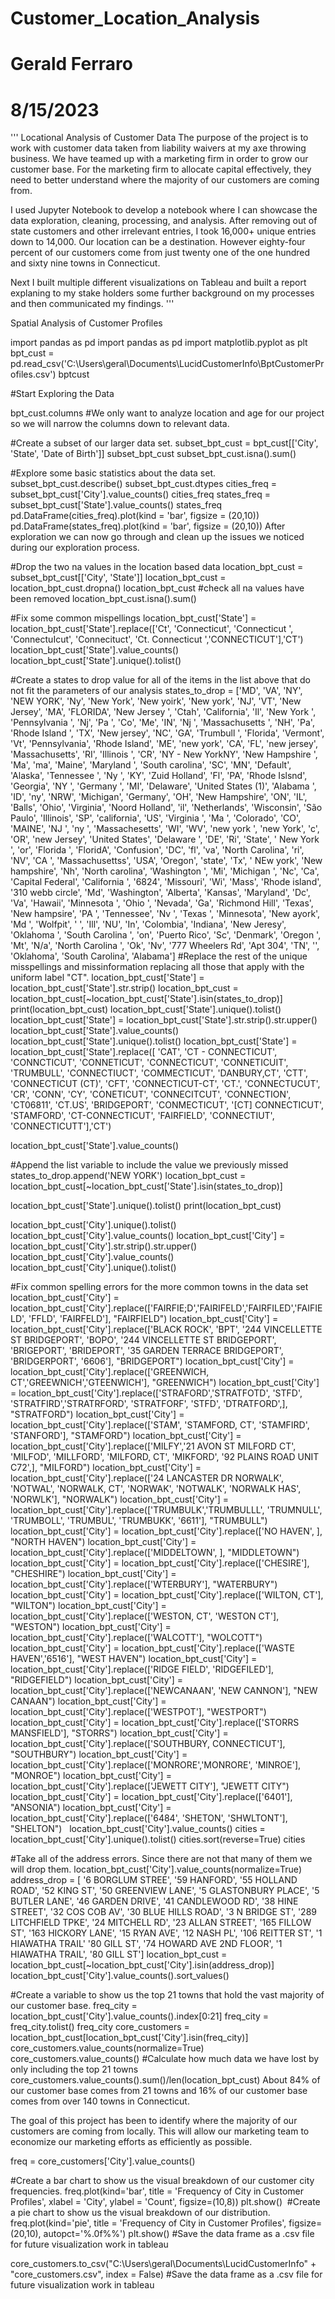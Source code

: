 # Customer_Location_Analysis
# Gerald Ferraro
# 8/15/2023

'''
Locational Analysis of Customer Data
The purpose of the project is to work with customer data taken from liability waivers at my axe throwing business. We have teamed up with a marketing firm in order to grow our customer base. For the marketing firm to allocate capital effectively, they need to better understand where the majority of our customers are coming from. 

I used Jupyter Notebook to develop a notebook where I can showcase the data exploration, cleaning, processing, and analysis. After removing out of state customers and other irrelevant entries, I took 16,000+ unique entries down to 14,000. Our location can be a destination. However eighty-four percent of our customers come from just twenty one of the one hundred and sixty nine towns in Connecticut.

Next I built multiple different visualizations on Tableau and built a report explaning to my stake holders some further background on my processes and then communicated my findings.
'''


Spatial Analysis of Customer Profiles

import pandas as pd
import pandas as pd
import matplotlib.pyplot as plt
​
bpt_cust = pd.read_csv('C:\\Users\\geral\\Documents\\LucidCustomerInfo\\BptCustomerProfiles.csv')
bptcust

#Start Exploring the Data

bpt_cust.columns
#We only want to analyze location and age for our project so we will narrow the columns down to relevant data.

#Create a subset of our larger data set.
subset_bpt_cust = bpt_cust[['City', 'State', 'Date of Birth']]
subset_bpt_cust
subset_bpt_cust.isna().sum()

#Explore some basic statistics about the data set.
subset_bpt_cust.describe()
subset_bpt_cust.dtypes
cities_freq = subset_bpt_cust['City'].value_counts()
cities_freq
states_freq = subset_bpt_cust['State'].value_counts()
states_freq
pd.DataFrame(cities_freq).plot(kind = 'bar', figsize = (20,10))
pd.DataFrame(states_freq).plot(kind = 'bar', figsize = (20,10))
After exploration we can now go through and clean up the issues we noticed during our exploration process.

#Drop the two na values in the location based data
location_bpt_cust = subset_bpt_cust[['City', 'State']]
location_bpt_cust = location_bpt_cust.dropna()
location_bpt_cust
#check all na values have been removed
location_bpt_cust.isna().sum()

#Fix some common mispellings
location_bpt_cust['State'] = location_bpt_cust['State'].replace(['Ct', 'Connecticut', 'Connecticut ', 'ConnectuIcut', 'Connecituct', 'Ct. Connecticut ','CONNECTICUT'],'CT')
location_bpt_cust['State'].value_counts()
location_bpt_cust['State'].unique().tolist()

#Create a states to drop value for all of the items in the list above that do not fit the parameters of our analysis
states_to_drop = ['MD', 'VA', 'NY', 'NEW YORK', 'Ny', 'New York', 'New yoirk', 'New york', 'NJ', 'VT', 'New Jersey', 'MA',
                  'FLORIDA', 'New Jersey ', 'Ctah', 'California', 'Il', 'New York ', 'Pennsylvania ', 'Nj', 'Pa ', 'Co', 'Me',
                  'IN', 'Nj ', 'Massachusetts ', 'NH', 'Pa', 'Rhode Island ', 'TX', 'New jersey', 'NC', 'GA', 'Trumbull ', 
                  'Florida', 'Vermont', 'Vt', 'Pennsylvania', 'Rhode Island', 'ME', 'new york', 'CA', 'FL', 'new jersey',
                  'Massachusetts', 'RI', 'Illinois ', 'CR', 'NY - New YorkNY', 'New Hampshire ', 'Ma', 'ma', 'Maine',
                  'Maryland ', 'South carolina', 'SC', 'MN', 'Default', 'Alaska', 'Tennessee ', 'Ny ', 'KY', 'Zuid Holland',
                  'Fl', 'PA', 'Rhode Islsnd', 'Georgia', 'NY ', 'Germany ', 'MI', 'Delaware', 'United States (1)', 'Alabama ',
                  'ID', 'ny', 'NRW', 'Michigan', 'Germany', 'OH', 'New Hampshire', 'ON', 'IL', 'Balls', 'Ohio', 'Virginia',
                  'Noord Holland', 'il', 'Netherlands', 'Wisconsin', 'São Paulo', 'Illinois', 'SP', 'california', 'US',
                  'Virginia ', 'Ma ', 'Colorado', 'CO', 'MAINE', 'NJ ', 'ny ', 'Massachesetts', 'WI', 'WV', 'new york ',
                  'new York', 'c', 'OR', 'new Jersey', 'United States', 'Delaware ', 'DE', 'Ri', 'State', ' New York ',
                  'or', 'Florida ', 'FloridA', 'Confusion', 'DC', 'fl', 'va', 'North Carolina', 'ri', 'NV', 'CA ', 'Massachusettss',
                  'USA', 'Oregon', 'state', 'Tx', ' NEw york', 'New hampshire', 'Nh', 'North carolina', 'Washington ', 'Mi',
                  'Michigan ', 'Nc', 'Ca', 'Capital Federal', 'California ', '6824', 'Missouri', 'Wi', 'Mass', 'Rhode island',
                  '310 webb circle', 'Md', 'Washington', 'Alberta', 'Kansas', 'Maryland', 'Dc', 'Va', 'Hawaii', 'Minnesota ',
                  'Ohio ', 'Nevada', 'Ga', 'Richmond Hill', 'Texas', 'New hampsire', 'PA ', 'Tennessee', 'Nv ', 'Texas ', 'Minnesota',
                  'New ayork', 'Md ', 'Wolfpit', ' ', 'Ill', 'NU', 'In', 'Colombia', 'Indiana', 'New Jeresy', 'Oklahoma ',
                  'South Carolina ', 'on', 'Puerto Rico', 'Sc', 'Denmark', 'Oregon ', 'Mt', 'N/a', 'North Carolina ', 'Ok', 'Nv',
                  '777 Wheelers Rd', 'Apt 304', 'TN', '', 'Oklahoma', 'South Carolina', 'Alabama']
​
​#Replace the rest of the unique misspellings and missinformation replacing all those that apply with the uniform label "CT".
location_bpt_cust['State'] = location_bpt_cust['State'].str.strip()
location_bpt_cust = location_bpt_cust[~location_bpt_cust['State'].isin(states_to_drop)]
print(location_bpt_cust)
location_bpt_cust['State'].unique().tolist()
location_bpt_cust['State'] = location_bpt_cust['State'].str.strip().str.upper()
location_bpt_cust['State'].value_counts()
location_bpt_cust['State'].unique().tolist()
location_bpt_cust['State'] = location_bpt_cust['State'].replace([ 'CAT',
 'CT - CONNECTICUT', 'CONNCTICUT', 'CONNETICUT', 'CONNECTICUT', 'CONNETICUIT',
 'TRUMBULL', 'CONNECTIUCT', 'COMMECTICUT', 'DANBURY,CT', 'CTT', 'CONNECTICUT (CT)',
 'CFT', 'CONNECTICUT-CT', 'CT.', 'CONNECTUCUT', 'CR', 'CONN', 'CY', 'CONETICUT',
 'CONNECITCUT', 'CONNECTION', 'CT06811', 'CT.US', 'BRIDGEPORT', 'CONMECTICUT',
 '[CT] CONNECTICUT', 'STAMFORD', 'CT-CONNECTICUT', 'FAIRFIELD', 'CONNECTIUT',
 'CONNECTICUTT'],'CT')
 
location_bpt_cust['State'].value_counts()

#Append the list variable to include the value we previously missed
states_to_drop.append('NEW YORK')
location_bpt_cust = location_bpt_cust[~location_bpt_cust['State'].isin(states_to_drop)]

location_bpt_cust['State'].unique().tolist()
print(location_bpt_cust)

location_bpt_cust['City'].unique().tolist()
location_bpt_cust['City'].value_counts()
location_bpt_cust['City'] = location_bpt_cust['City'].str.strip().str.upper()
location_bpt_cust['City'].value_counts()
location_bpt_cust['City'].unique().tolist()

#Fix common spelling errors for the more common towns in the data set
location_bpt_cust['City'] = location_bpt_cust['City'].replace(['FAIRFIE;D','FAIRIFELD','FAIRFILED','FAIFIELD', 'FFLD',
                                                               'FAIRFELD'], "FAIRFIELD")
location_bpt_cust['City'] = location_bpt_cust['City'].replace(['BLACK ROCK', 'BPT', '244 VINCELLETTE ST BRIDGEPORT', 'BOPO',
                                                               '244 VINCELLETTE ST BRIDGEPORT', 'BRIGEPORT', 'BRIDEPORT', 
                                                               '35 GARDEN TERRACE BRIDGEPORT', 'BRIDGERPORT', '6606'], "BRIDGEPORT")
location_bpt_cust['City'] = location_bpt_cust['City'].replace(['GREENWICH, CT','GREEWNICH','GTEENWICH'], "GREENWICH")
location_bpt_cust['City'] = location_bpt_cust['City'].replace(['STRAFORD','STRATFOTD', 'STFD', 'STRATFIRD','STRATRFORD', 
                                                               'STRATFORF', 'STFD', 'DTRATFORD',], "STRATFORD")
location_bpt_cust['City'] = location_bpt_cust['City'].replace(['STAM', 'STAMFORD, CT', 'STAMFIRD', 'STANFORD'], "STAMFORD")
location_bpt_cust['City'] = location_bpt_cust['City'].replace(['MILFY','21 AVON ST MILFORD CT', 'MILFOD', 'MILLFORD', 
                                                               'MILFORD, CT', 'MIKFORD', '92 PLAINS ROAD UNIT C72',], "MILFORD")
location_bpt_cust['City'] = location_bpt_cust['City'].replace(['24 LANCASTER DR NORWALK', 'NOTWAL', 'NORWALK, CT', 'NORWAK', 
                                                               'NOTWALK', 'NORWALK HAS', 'NORWLK'], "NORWALK")
location_bpt_cust['City'] = location_bpt_cust['City'].replace(['TRUMBULK','TRUMBULLL', 'TRUMNULL', 'TRUMBOLL', 'TRUMBUL',
                                                               'TRUMBUKK', '6611'], "TRUMBULL")
location_bpt_cust['City'] = location_bpt_cust['City'].replace(['NO HAVEN', ], "NORTH HAVEN") 
location_bpt_cust['City'] = location_bpt_cust['City'].replace(['MIDDELTOWN', ], "MIDDLETOWN") 
location_bpt_cust['City'] = location_bpt_cust['City'].replace(['CHESIRE'], "CHESHIRE")
location_bpt_cust['City'] = location_bpt_cust['City'].replace(['WTERBURY'], "WATERBURY")
location_bpt_cust['City'] = location_bpt_cust['City'].replace(['WILTON, CT'], "WILTON")
location_bpt_cust['City'] = location_bpt_cust['City'].replace(['WESTON, CT', 'WESTON CT'], "WESTON")
location_bpt_cust['City'] = location_bpt_cust['City'].replace(['WALCOTT'], "WOLCOTT")
location_bpt_cust['City'] = location_bpt_cust['City'].replace(['WASTE HAVEN','6516'], "WEST HAVEN")
location_bpt_cust['City'] = location_bpt_cust['City'].replace(['RIDGE FIELD', 'RIDGEFILED'], "RIDGEFIELD")
location_bpt_cust['City'] = location_bpt_cust['City'].replace(['NEWCANAAN', 'NEW CANNON'], "NEW CANAAN")
location_bpt_cust['City'] = location_bpt_cust['City'].replace(['WESTPOT'], "WESTPORT")
location_bpt_cust['City'] = location_bpt_cust['City'].replace(['STORRS MANSFIELD'], "STORRS")
location_bpt_cust['City'] = location_bpt_cust['City'].replace(['SOUTHBURY, CONNECTICUT'], "SOUTHBURY")
location_bpt_cust['City'] = location_bpt_cust['City'].replace(['MONRORE','MONRORE', 'MINROE'], "MONROE")
location_bpt_cust['City'] = location_bpt_cust['City'].replace(['JEWETT  CITY'], "JEWETT CITY")
location_bpt_cust['City'] = location_bpt_cust['City'].replace(['6401'], "ANSONIA")
location_bpt_cust['City'] = location_bpt_cust['City'].replace(['6484', 'SHETON', 'SHWLTONT'], "SHELTON")
​
​
location_bpt_cust['City'].value_counts()
cities = location_bpt_cust['City'].unique().tolist()
cities.sort(reverse=True)
cities

#Take all of the address errors. Since there are not that many of them we will drop them. 
location_bpt_cust['City'].value_counts(normalize=True)
address_drop = [ '6 BORGLUM STREE', '59 HANFORD', '55 HOLLAND ROAD', '52 KING ST', '50 GREENVIEW LANE', '5 GLASTONBURY PLACE',
                '5 BUTLER LANE', '46 GARDEN DRIVE', '41 CANDLEWOOD RD', '38 HINE STREET', '32 COS COB AV', '30 BLUE HILLS ROAD',
                '3 N BRIDGE ST', '289 LITCHFIELD TPKE', '24  MITCHELL RD', '23 ALLAN STREET', '165 FILLOW ST', '163 HICKORY LANE',
                '15 RYAN AVE', '12 NASH PL', '106 REITTER ST', '1 HIAWATHA TRAIL' '80 GILL ST', '74 HOWARD AVE 2ND FLOOR',
                '1 HIAWATHA TRAIL',  '80 GILL ST']
location_bpt_cust = location_bpt_cust[~location_bpt_cust['City'].isin(address_drop)]
location_bpt_cust['City'].value_counts().sort_values()

#Create a variable to show us the top 21 towns that hold the vast majority of our customer base.
freq_city = location_bpt_cust['City'].value_counts().index[0:21]
freq_city = freq_city.tolist()
freq_city
core_customers = location_bpt_cust[location_bpt_cust['City'].isin(freq_city)]
core_customers.value_counts(normalize=True)
core_customers.value_counts()
#Calculate how much data we have lost by only including the top 21 towns
​
core_customers.value_counts().sum()/len(location_bpt_cust)
About 84% of our customer base comes from 21 towns and 16% of our customer base comes from over 140 towns in Connecticut.

The goal of this project has been to identify where the majority of our customers are coming from locally. This will allow our marketing team to economize our marketing efforts as efficiently as possible.

freq = core_customers['City'].value_counts()

#Create a bar chart to show us the visual breakdown of our customer city frequencies.
freq.plot(kind='bar', title = 'Frequency of City in Customer Profiles', xlabel = 'City', ylabel = 'Count', figsize=(10,8))
plt.show()
​
​#Create a pie chart to show us the visual breakdown of our distribution.
freq.plot(kind='pie', title = 'Frequency of City in Customer Profiles', figsize=(20,10), autopct='%.0f%%')
plt.show()
#Save the data frame as a .csv file for future visualization work in tableau

core_customers.to_csv("C:\\Users\\geral\\Documents\\LucidCustomerInfo" + "core_customers.csv", index = False)
#Save the data frame as a .csv file for future visualization work in tableau
​
